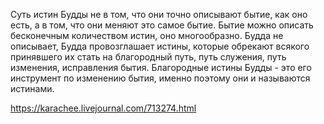 Суть истин Будды не в том, что они точно описывают бытие, как оно есть, а в том, что они меняют это самое бытие. Бытие можно описать бесконечным количеством истин, оно многообразно. Будда не описывает, Будда провозглашает истины, которые обрекают всякого принявшего их стать на благородный путь, путь служения, путь изменения, исправления бытия. Благородные истины Будды - это его инструмент по изменению бытия, именно поэтому они и называются истинами.

https://karachee.livejournal.com/713274.html